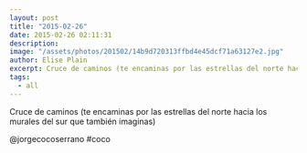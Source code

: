 ```yaml
---
layout: post
title: "2015-02-26"
date: 2015-02-26 02:11:31
description: 
image: "/assets/photos/201502/14b9d720313ffbd4e45dcf71a63127e2.jpg"
author: Elise Plain
excerpt: Cruce de caminos (te encaminas por las estrellas del norte hacia los murales del sur que también imaginas)
tags: 
  - all
---
```


Cruce de caminos (te encaminas por las estrellas del norte hacia los murales del sur que también imaginas)
<p></p>
<p>@jorgecocoserrano #coco</p>